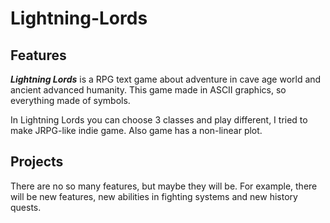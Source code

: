 # Lightning-Lords
## Features
***Lightning Lords*** is a RPG text game about adventure in cave age world and ancient advanced humanity.
This game made in ASCII graphics, so everything made of symbols.

In Lightning Lords you can choose 3 classes and play different, I tried to make JRPG-like indie game. Also game has a non-linear plot. 
## Projects
There are no so many features, but maybe they will be. For example, there will be new features, new abilities in fighting systems and new history quests.
